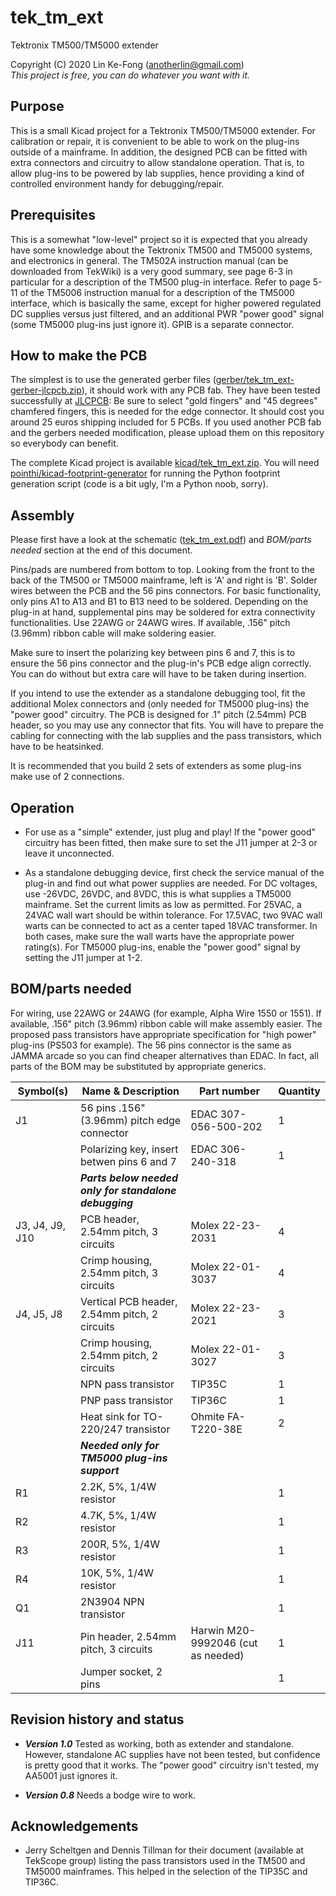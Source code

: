 # tek_tm_ext
Tektronix TM500/TM5000 extender

Copyright (C) 2020 Lin Ke-Fong (anotherlin@gmail.com)\
*This project is free, you can do whatever you want with it.*

## Purpose

This is a small Kicad project for a Tektronix TM500/TM5000 extender. For calibration or repair, it 
is convenient to be able to work on the plug-ins outside of a mainframe. In addition, the 
designed PCB can be fitted with extra connectors and circuitry to allow standalone operation. That 
is, to allow plug-ins to be powered by lab supplies, hence providing a kind of controlled 
environment handy for debugging/repair.

## Prerequisites

This is a somewhat "low-level" project so it is expected that you already have some knowledge 
about the Tektronix TM500 and TM5000 systems, and electronics in general. The TM502A instruction 
manual (can be downloaded from TekWiki) is a very good summary, see page 6-3 in particular for a 
description of the TM500 plug-in interface. Refer to page 5-11 of the TM5006 instruction manual 
for a description of the TM5000 interface, which is basically the same, except for higher 
powered regulated DC supplies versus just filtered, and an additional PWR "power good" signal 
(some TM5000 plug-ins just ignore it). GPIB is a separate connector.

## How to make the PCB

The simplest is to use the generated gerber files ([gerber/tek_tm_ext-gerber-jlcpcb.zip](
./gerber/tek_tm_ext-gerber-jlcpcb.zip)), it should work with any PCB fab. They have been tested 
successfully at [JLCPCB](http://www.jlcpcb.com): Be sure to select "gold fingers" and "45 degrees" 
chamfered fingers, this is needed for the edge connector. It should cost you around 25 euros 
shipping included for 5 PCBs. If you used another PCB fab and the gerbers needed modification, 
please upload them on this repository so everybody can benefit.

The complete Kicad project is available [kicad/tek_tm_ext.zip](./kicad/tek_tm_ext.zip). You will 
need [pointhi/kicad-footprint-generator](http://github.com/pointhi/kicad-footprint-generator) for 
running the Python footprint generation script (code is a bit ugly, I'm a Python noob, sorry).

## Assembly

Please first have a look at the schematic ([tek_tm_ext.pdf](./tek_tm_ext.pdf)) and *BOM/parts 
needed* section at the end of this document.

Pins/pads are numbered from bottom to top. Looking from the front to the back of the TM500 or 
TM5000 mainframe, left is 'A' and right is 'B'. Solder wires between the PCB and the 56 pins 
connectors. For basic functionality, only pins A1 to A13 and B1 to B13 need to be soldered.
Depending on the plug-in at hand, supplemental pins may be soldered for extra connectivity 
functionalities. Use 22AWG or 24AWG wires. If available, .156" pitch (3.96mm) ribbon cable 
will make soldering easier.

Make sure to insert the polarizing key between pins 6 and 7, this is to ensure the 56 pins 
connector and the plug-in's PCB edge align correctly. You can do without but extra care will 
have to be taken during insertion.

If you intend to use the extender as a standalone debugging tool, fit the additional Molex 
connectors and (only needed for TM5000 plug-ins) the "power good" circuitry. The PCB is 
designed for .1" pitch (2.54mm) PCB header, so you may use any connector that fits. You
will have to prepare the cabling for connecting with the lab supplies and the pass transistors,
which have to be heatsinked.

It is recommended that you build 2 sets of extenders as some plug-ins make use of 2 
connections.

## Operation

* For use as a "simple" extender, just plug and play! If the "power good" circuitry has been 
fitted, then make sure to set the J11 jumper at 2-3 or leave it unconnected. 

* As a standalone debugging device, first check the service manual of the plug-in and find 
out what power supplies are needed. For DC voltages, use -26VDC, 26VDC, and 8VDC, this is what 
supplies a TM5000 mainframe. Set the current limits as low as permitted. For 25VAC, a 24VAC wall 
wart should be within tolerance. For 17.5VAC, two 9VAC wall warts can be connected to act as a 
center taped 18VAC transformer. In both cases, make sure the wall warts have the appropriate 
power rating(s). For TM5000 plug-ins, enable the "power good" signal by setting the J11 jumper
at 1-2. 

## BOM/parts needed

For wiring, use 22AWG or 24AWG (for example, Alpha Wire 1550 or 1551). If available, .156" pitch 
(3.96mm) ribbon cable will make assembly easier. The proposed pass transistors have appropriate 
specification for "high power" plug-ins (PS503 for example). The 56 pins connector is the same 
as JAMMA arcade so you can find cheaper alternatives than EDAC. In fact, all parts of the BOM 
may be substituted by appropriate generics.

| Symbol(s) | Name & Description | Part number | Quantity |
| --- | --- | --- | --- |
| J1 | 56 pins .156" (3.96mm) pitch edge connector | EDAC 307-056-500-202 | 1 |
| | Polarizing key, insert betwen pins 6 and 7 | EDAC 306-240-318 | 1 |
| | **_Parts below needed only for standalone debugging_** | | | |
| J3, J4, J9, J10 | PCB header, 2.54mm pitch, 3 circuits | Molex 22-23-2031 | 4 | 
| | Crimp housing, 2.54mm pitch, 3 circuits | Molex 22-01-3037 | 4 | 
| J4, J5, J8 | Vertical PCB header, 2.54mm pitch, 2 circuits | Molex 22-23-2021 | 3 |
| | Crimp housing, 2.54mm pitch, 2 circuits | Molex 22-01-3027 | 3 |
| | NPN pass transistor | TIP35C | 1 | 
| | PNP pass transistor | TIP36C | 1 |
| | Heat sink for TO-220/247 transistor | Ohmite FA-T220-38E | 2 |
| | **_Needed only for TM5000 plug-ins support_** | | | |
| R1 | 2.2K, 5%, 1/4W resistor | | 1 | 
| R2 | 4.7K, 5%, 1/4W resistor | | 1 |
| R3 | 200R, 5%, 1/4W resistor | | 1 | 
| R4 | 10K, 5%, 1/4W resistor | | 1 |
| Q1 | 2N3904 NPN transistor | | 1 |
| J11 | Pin header, 2.54mm pitch, 3 circuits | Harwin M20-9992046 (cut as needed) | 1 |
| | Jumper socket, 2 pins |  | 1 |

## Revision history and status

* **_Version 1.0_** Tested as working, both as extender and standalone. However, standalone AC supplies 
have not been tested, but confidence is pretty good that it works. The "power good" circuitry 
isn't tested, my AA5001 just ignores it.

* **_Version 0.8_** Needs a bodge wire to work.

## Acknowledgements

* Jerry Scheltgen and Dennis Tillman for their document (available at TekScope group) listing the
pass transistors used in the TM500 and TM5000 mainframes. This helped in the selection of the 
TIP35C and TIP36C.
